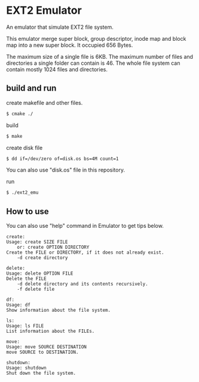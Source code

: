 # EXT2 Emulator
An emulator that simulate EXT2 file system.

This emulator merge super block, group descriptor, inode map and block map into a new super block. It occupied 656 Bytes.

The maximum size of a single file is 6KB.
The maximum number of files and directories a single folder can contain is 46.
The whole file system can contain mostly 1024 files and directories.

## build and run

create makefile and other files.

```bash
$ cmake ./
```

build

```bash
$ make
```

create disk file

```bash
$ dd if=/dev/zero of=disk.os bs=4M count=1
```

You can also use "disk.os" file in this repository.

run

```bash
$ ./ext2_emu
```

## How to use

You can also use "help" command in Emulator to get tips below.

```
create:
Usage: create SIZE FILE
	or: create OPTION DIRECTORY
Create the FILE or DIRECTORY, if it does not already exist.
	-d create directory
```

```
delete:
Usage: delete OPTION FILE
Delete the FILE
	-d delete directory and its contents recursively.
	-f delete file
```

```
df:
Usage: df
Show information about the file system.
```

```
ls:
Usage: ls FILE
List information about the FILEs.
```

```
move:
Usage: move SOURCE DESTINATION
move SOURCE to DESTINATION.
```

```
shutdown:
Usage: shutdown
Shut down the file system.
```
